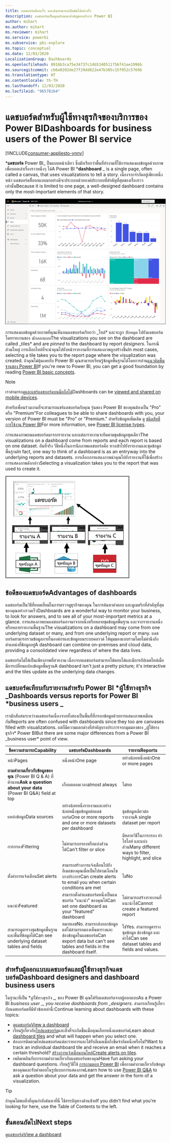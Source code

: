 ```yaml
---
title: แดชบอร์ดคืออะไร และฉันสามารถเปิดมันได้อย่างไร
description: แดชบอร์ดเป็นคุณลักษณะสำคัญของบริการ Power BI
author: mihart
ms.author: mihart
ms.reviewer: mihart
ms.service: powerbi
ms.subservice: pbi-explore
ms.topic: conceptual
ms.date: 12/03/2020
LocalizationGroup: Dashboards
ms.openlocfilehash: 8916b3ca75e34737c14b5340511756f41ee1996b
ms.sourcegitcommit: cb6e0202de27f29dd622e47b305c15f952c5769b
ms.translationtype: HT
ms.contentlocale: th-TH
ms.lasthandoff: 12/03/2020
ms.locfileid: "96578164"
---
```

# <a name="dashboards-for-business-users-of-the-power-bi-service"></a><span data-ttu-id="78b6c-103">แดชบอร์ดสำหรับผู้ใช้ทางธุรกิจของบริการของ Power BI</span><span class="sxs-lookup"><span data-stu-id="78b6c-103">Dashboards for business users of the Power BI service</span></span>

[!INCLUDE[consumer-appliesto-ynny](../includes/consumer-appliesto-ynny.md)]

<span data-ttu-id="78b6c-104">\***แดชบอร์ด** Power BI_ ป็นแบบหน้าเดียว ซึ่งมักเรียกว่าพื้นที่ทำงานที่ใช้การแสดงผลข้อมูลด้วยภาพเพื่อบอกเล่าเรื่องราวหนึ่งๆ ได้</span><span class="sxs-lookup"><span data-stu-id="78b6c-104">A Power BI \***dashboard** _ is a single page, often called a canvas, that uses visualizations to tell a story.</span></span> <span data-ttu-id="78b6c-105">เนื่องจากจำกัดอยู่เพียงหนึ่งหน้า แดชบอร์ดทีี่ออกแบบมาอย่างดีจะประกอบด้วยองค์ประกอบที่สำคัญที่สุดของเรื่องราวเท่านั้น</span><span class="sxs-lookup"><span data-stu-id="78b6c-105">Because it is limited to one page, a well-designed dashboard contains only the most-important elements of that story.</span></span>

![สกรีนช็อตของแดชบอร์ด](media/end-user-dashboards/power-bi-dashboard.png)

<span data-ttu-id="78b6c-107">การแสดงผลข้อมูลด้วยภาพที่คุณเห็นบนแดชบอร์ดเรียกว่า _ไทล์\* และจะถูก *ปักหมุด* ไปยังแดชบอร์ดโดยรายงานของ *นักออกแบบ*</span><span class="sxs-lookup"><span data-stu-id="78b6c-107">The visualizations you see on the dashboard are called _tiles\* and are *pinned* to the dashboard by report *designers*.</span></span> <span data-ttu-id="78b6c-108">ในกรณีส่วนใหญ่ การเลือกไทล์ที่จะนำคุณไปยังหน้ารายงานที่การแสดงภาพถูกสร้างขึ้น</span><span class="sxs-lookup"><span data-stu-id="78b6c-108">In most cases, selecting a tile takes you to the report page where the visualization was created.</span></span> <span data-ttu-id="78b6c-109">ถ้าคุณไม่คุ้นเคยกับ Power BI คุณสามารถเรียนรู้ข้อมูลพื้นฐานได้โดยการอ่าน[แนวคิดพื้นฐานของ Power BI](end-user-basic-concepts.md)</span><span class="sxs-lookup"><span data-stu-id="78b6c-109">If you're new to Power BI, you can get a good foundation by reading [Power BI basic concepts](end-user-basic-concepts.md).</span></span>

> [!NOTE]
> <span data-ttu-id="78b6c-110">เราสามารถ[ดูและแชร์แดชบอร์ดบนมือถือได้](mobile/mobile-apps-view-dashboard.md)</span><span class="sxs-lookup"><span data-stu-id="78b6c-110">Dashboards can be [viewed and shared on mobile devices](mobile/mobile-apps-view-dashboard.md).</span></span>
>
> <span data-ttu-id="78b6c-111">สำหรับเพื่อนร่วมงานที่จะสามารถแชร์แดชบอร์ดกับคุณ รุ่นของ Power BI ของคุณต้องเป็น "Pro" หรือ "Premium"</span><span class="sxs-lookup"><span data-stu-id="78b6c-111">For colleagues to be able to share dashboards with you, your version of Power BI must be "Pro" or "Premium."</span></span> <span data-ttu-id="78b6c-112">สำหรับข้อมูลเพิ่มเติม ดู [ชนิดสิทธิ์การใช้งาน Power BI](end-user-license.md)</span><span class="sxs-lookup"><span data-stu-id="78b6c-112">For more information, see [Power BI license types](end-user-license.md).</span></span>

<span data-ttu-id="78b6c-113">การแสดงภาพบนแดชบอร์ดมาจากรายงาน และแต่ละรายงานจะยึดตามชุดข้อมูลชุดเดียว</span><span class="sxs-lookup"><span data-stu-id="78b6c-113">The visualizations on a dashboard come from reports and each report is based on one dataset.</span></span> <span data-ttu-id="78b6c-114">อันที่จริง วิธีหนึ่งในการนึกภาพแดชบอร์ดคือ ทางเข้าไปยังรายงานและชุดข้อมูลพื้นฐาน</span><span class="sxs-lookup"><span data-stu-id="78b6c-114">In fact, one way to think of a dashboard is as an entryway into the underlying reports and datasets.</span></span> <span data-ttu-id="78b6c-115">การเลือกการแสดงภาพนำคุณไปยังรายงานที่ใช้เพื่อสร้างการแสดงภาพดังกล่าว</span><span class="sxs-lookup"><span data-stu-id="78b6c-115">Selecting a visualization takes you to the report that was used to create it.</span></span>

![ไดอะแกรมจะแสดงความสัมพันธ์ระหว่างแดชบอร์ด รายงาน และชุดข้อมูล](media/end-user-dashboards/power-bi-diagram.png)

## <a name="advantages-of-dashboards"></a><span data-ttu-id="78b6c-117">ข้อดีของแดชบอร์ด</span><span class="sxs-lookup"><span data-stu-id="78b6c-117">Advantages of dashboards</span></span>
<span data-ttu-id="78b6c-118">แดชบอร์ดเป็นวิธีที่ยอดเยี่ยมในการตรวจดูธุรกิจของคุณ ในการค้นหาคำตอบ และดูเมตริกที่สำคัญที่สุดของคุณอย่างรวดเร็ว</span><span class="sxs-lookup"><span data-stu-id="78b6c-118">Dashboards are a wonderful way to monitor your business, to look for answers, and to see all of your most-important metrics at a glance.</span></span> <span data-ttu-id="78b6c-119">การแสดงภาพบนแดชบอร์ดอาจมาจากหนึ่งหรือหลายชุดข้อมูลพื้นฐาน และจากรายงานหนึ่งหรือหลายรายงานพื้นฐาน</span><span class="sxs-lookup"><span data-stu-id="78b6c-119">The visualizations on a dashboard may come from one underlying dataset or many, and from one underlying report or many.</span></span> <span data-ttu-id="78b6c-120">แดชบอร์ดสามารถรวมข้อมูลภายในองค์กรและข้อมูลบนระบบคลาวด์ ให้มุมมองแบบรวมโดยไม่คำนึงถึงตำแหน่งที่ข้อมูลอยู่</span><span class="sxs-lookup"><span data-stu-id="78b6c-120">A dashboard can combine on-premises and cloud data, providing a consolidated view regardless of where the data lives.</span></span>

<span data-ttu-id="78b6c-121">แดชบอร์ดไม่ได้เป็นเพียงภาพที่สวยงาม เนื่องจากแดชบอร์ดสามารถโต้ตอบได้และมีการอัปเดตไทล์เมื่อมีการเปลี่ยนแปลงข้อมูลพื้นฐาน</span><span class="sxs-lookup"><span data-stu-id="78b6c-121">A dashboard isn't just a pretty picture; it's interactive and the tiles update as the underlying data changes.</span></span>

## <a name="dashboards-versus-reports-for-power-bi-business-users_"></a><span data-ttu-id="78b6c-122">แดชบอร์ดเทียบกับรายงานสำหรับ Power BI \***ผู้ใช้ทางธุรกิจ** _</span><span class="sxs-lookup"><span data-stu-id="78b6c-122">Dashboards versus reports for Power BI \***business users** _</span></span>
<span data-ttu-id="78b6c-123">เรามักสับสนระหว่างแดชบอร์ดเนื่องจากทั้งสองเป็นพื้นที่ที่กรอกข้อมูลด้วยการแสดงภาพเหมือนกัน</span><span class="sxs-lookup"><span data-stu-id="78b6c-123">Reports are often confused with dashboards since they too are canvases filled with visualizations.</span></span> <span data-ttu-id="78b6c-124">แต่ก็มีความแตกต่างที่สำคัญบางประการจากมุมมองของ _ผู้ใช้ทางธุรกิจ\* Power BI</span><span class="sxs-lookup"><span data-stu-id="78b6c-124">But there are some major differences from a Power BI _business user\* point of view.</span></span>

| <span data-ttu-id="78b6c-125">**ขีดความสามารถ**</span><span class="sxs-lookup"><span data-stu-id="78b6c-125">**Capability**</span></span> | <span data-ttu-id="78b6c-126">**แดชบอร์ด**</span><span class="sxs-lookup"><span data-stu-id="78b6c-126">**Dashboards**</span></span> | <span data-ttu-id="78b6c-127">**รายงาน**</span><span class="sxs-lookup"><span data-stu-id="78b6c-127">**Reports**</span></span> |
| --- | --- | --- |
| <span data-ttu-id="78b6c-128">หน้า</span><span class="sxs-lookup"><span data-stu-id="78b6c-128">Pages</span></span> |<span data-ttu-id="78b6c-129">หนึ่งหน้า</span><span class="sxs-lookup"><span data-stu-id="78b6c-129">One page</span></span> |<span data-ttu-id="78b6c-130">อย่างน้อยหนึ่งหน้า</span><span class="sxs-lookup"><span data-stu-id="78b6c-130">One or more pages</span></span> |
|<span data-ttu-id="78b6c-131">**ถามคำถามเกี่ยวกับข้อมูลของคุณ** (Power BI Q & A) ที่ด้านบน</span><span class="sxs-lookup"><span data-stu-id="78b6c-131">**Ask a question about your data** (Power BI Q&A) field at top</span></span> |<span data-ttu-id="78b6c-132">เกือบตลอดเวลา</span><span class="sxs-lookup"><span data-stu-id="78b6c-132">almost always</span></span> | <span data-ttu-id="78b6c-133">ไม่</span><span class="sxs-lookup"><span data-stu-id="78b6c-133">no</span></span> |
| <span data-ttu-id="78b6c-134">แหล่งข้อมูล</span><span class="sxs-lookup"><span data-stu-id="78b6c-134">Data sources</span></span> |<span data-ttu-id="78b6c-135">อย่างน้อยหนึ่งรายงานและอย่างน้อยหนึ่งชุดข้อมูลต่อแดชบอร์ด</span><span class="sxs-lookup"><span data-stu-id="78b6c-135">One or more reports and one or more datasets per dashboard</span></span> |<span data-ttu-id="78b6c-136">ชุดข้อมูลเดียวต่อรายงาน</span><span class="sxs-lookup"><span data-stu-id="78b6c-136">A single dataset per report</span></span> |
| <span data-ttu-id="78b6c-137">การกรอง</span><span class="sxs-lookup"><span data-stu-id="78b6c-137">Filtering</span></span> |<span data-ttu-id="78b6c-138">ไม่สามารถกรองหรือแบ่งส่วนได้</span><span class="sxs-lookup"><span data-stu-id="78b6c-138">Can't filter or slice</span></span> |<span data-ttu-id="78b6c-139">มีหลายวิธีในการกรอง ทำไฮไลท์ และแบ่งส่วน</span><span class="sxs-lookup"><span data-stu-id="78b6c-139">Many different ways to filter, highlight, and slice</span></span> |
| <span data-ttu-id="78b6c-140">ตั้งค่าการแจ้งเตือน</span><span class="sxs-lookup"><span data-stu-id="78b6c-140">Set alerts</span></span> |<span data-ttu-id="78b6c-141">สามารถสร้างการแจ้งเตือนไปยังอีเมลของคุณเมื่อเป็นไปตามเงื่อนไขบางประการ</span><span class="sxs-lookup"><span data-stu-id="78b6c-141">Can create alerts to email you when certain conditions are met</span></span> |<span data-ttu-id="78b6c-142">ไม่</span><span class="sxs-lookup"><span data-stu-id="78b6c-142">No</span></span> |
| <span data-ttu-id="78b6c-143">แนะนำ</span><span class="sxs-lookup"><span data-stu-id="78b6c-143">Featured</span></span> |<span data-ttu-id="78b6c-144">สามารถตั้งค่าแดชบอร์ดหนึ่งเป็นแดชบอร์ด "แนะนำ" ของคุณได้</span><span class="sxs-lookup"><span data-stu-id="78b6c-144">Can set one dashboard as your "featured" dashboard</span></span> |<span data-ttu-id="78b6c-145">ไม่สามารถสร้างรายงานที่แนะนำได้</span><span class="sxs-lookup"><span data-stu-id="78b6c-145">Cannot create a featured report</span></span> |
| <span data-ttu-id="78b6c-146">สามารถดูตารางชุดข้อมูลพื้นฐานและพื้นที่ข้อมูลได้</span><span class="sxs-lookup"><span data-stu-id="78b6c-146">Can see underlying dataset tables and fields</span></span> |<span data-ttu-id="78b6c-147">หมายเลข</span><span class="sxs-lookup"><span data-stu-id="78b6c-147">No.</span></span> <span data-ttu-id="78b6c-148">สามารถส่งออกข้อมูล แต่ไม่สามารถมองเห็นตารางและช่องข้อมูลในแดชบอร์ด</span><span class="sxs-lookup"><span data-stu-id="78b6c-148">Can export data but can't see tables and fields in the dashboard itself.</span></span> |<span data-ttu-id="78b6c-149">ใช่</span><span class="sxs-lookup"><span data-stu-id="78b6c-149">Yes.</span></span> <span data-ttu-id="78b6c-150">สามารถดูตารางชุดข้อมูล ช่องข้อมูล และค่าได้</span><span class="sxs-lookup"><span data-stu-id="78b6c-150">Can see dataset tables and fields and values.</span></span> |


## <a name="dashboard-designers-and-dashboard-business-users"></a><span data-ttu-id="78b6c-151">สำหรับผู้ออกแบบแดชบอร์ดและผู้ใช้ทางธุรกิจแดชบอร์ด</span><span class="sxs-lookup"><span data-stu-id="78b6c-151">Dashboard designers and dashboard business users</span></span>
<span data-ttu-id="78b6c-152">ในฐานะที่เป็น \**_ผู้ใช้ทางธุรกิจ_* _, ของ Power BI คุณได้รับแดชบอร์ดจากผู้ออกแบบ</span><span class="sxs-lookup"><span data-stu-id="78b6c-152">As a Power BI **_business user_* _, you receive dashboards from _designers*.</span></span> <span data-ttu-id="78b6c-153">สามารถเรียนรู้เกี่ยวกับแดชบอร์ดตที่มีหัวข้อเหล่านี้:</span><span class="sxs-lookup"><span data-stu-id="78b6c-153">Continue learning about dashboards with these topics:</span></span>

* [<span data-ttu-id="78b6c-154">ดูแดชบอร์ด</span><span class="sxs-lookup"><span data-stu-id="78b6c-154">View a dashboard</span></span>](end-user-dashboard-open.md)
* <span data-ttu-id="78b6c-155">เรียนรู้เกี่ยวกับ[ไทล์แดชบอร์ด](end-user-tiles.md)และสิ่งที่จะเกิดขึ้นเมื่อคุณเลือกหนึ่งแดชบอร์ด</span><span class="sxs-lookup"><span data-stu-id="78b6c-155">Learn about [dashboard tiles](end-user-tiles.md) and what will happen when you select one.</span></span>
* <span data-ttu-id="78b6c-156">ต้องการติดตามไทล์แดชบอร์ดแต่ละรายการและได้รับอีเมลเมื่อถึงขีดจำกัดหนึ่งหรือไม่?</span><span class="sxs-lookup"><span data-stu-id="78b6c-156">Want to track an individual dashboard tile and receive an email when it reaches a certain threshold?</span></span> <span data-ttu-id="78b6c-157">[สร้างการแจ้งเตือนบนไทล์](end-user-alerts.md)</span><span class="sxs-lookup"><span data-stu-id="78b6c-157">[Create alerts on tiles](end-user-alerts.md).</span></span>
* <span data-ttu-id="78b6c-158">เพลิดเพลินกับการถามคำถามเกี่ยวกับแดชบอร์ดของคุณ</span><span class="sxs-lookup"><span data-stu-id="78b6c-158">Have fun asking your dashboard questions.</span></span> <span data-ttu-id="78b6c-159">เรียนรู้วิธีใช้ [การถามตอบ Power BI](end-user-q-and-a.md) เพื่อถามคำถามเกี่ยวกับข้อมูลของคุณและรับคำตอบในรูปแบบการแสดงภาพ</span><span class="sxs-lookup"><span data-stu-id="78b6c-159">Learn how to use [Power BI Q&A](end-user-q-and-a.md) to ask a question about your data and get the answer in the form of a visualization.</span></span>

> [!TIP]
> <span data-ttu-id="78b6c-160">ถ้าคุณไม่พบสิ่งที่คุณกำลังค้นหาที่นี่ ใช้สารบัญทางด้านซ้าย</span><span class="sxs-lookup"><span data-stu-id="78b6c-160">If you didn’t find what you’re looking for here, use the Table of Contents to the left.</span></span>
> 

## <a name="next-steps"></a><span data-ttu-id="78b6c-161">ขั้นตอนถัดไป</span><span class="sxs-lookup"><span data-stu-id="78b6c-161">Next steps</span></span>
[<span data-ttu-id="78b6c-162">ดูแดชบอร์ด</span><span class="sxs-lookup"><span data-stu-id="78b6c-162">View a dashboard</span></span>](end-user-dashboard-open.md) 